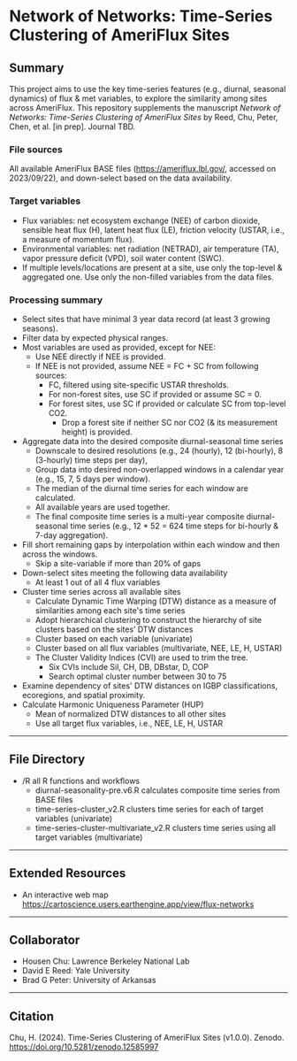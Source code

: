 # Network of Networks: Time-Series Clustering of AmeriFlux Sites
## Summary
This project aims to use the key time-series features (e.g., diurnal, seasonal dynamics) of flux & met variables, to explore the similarity among sites across AmeriFlux. This repository supplements the manuscript *Network of Networks: Time-Series Clustering of AmeriFlux Sites* by Reed, Chu, Peter, Chen, et al. [in prep]. Journal TBD.

### File sources
All available AmeriFlux BASE files (https://ameriflux.lbl.gov/, accessed on 2023/09/22), and down-select based on the data availability. 

### Target variables
- Flux variables: net ecosystem exchange (NEE) of carbon dioxide, sensible heat flux (H), latent heat flux (LE), friction velocity (USTAR, i.e., a measure of momentum flux).
- Environmental variables: net radiation (NETRAD), air temperature (TA), vapor pressure deficit (VPD), soil water content (SWC). 
- If multiple levels/locations are present at a site, use only the top-level & aggregated one. Use only the non-filled variables from the data files.

### Processing summary
- Select sites that have minimal 3 year data record (at least 3 growing seasons).   
- Filter data by expected physical ranges. 
- Most variables are used as provided, except for NEE:
  - Use NEE directly if NEE is provided.
  - If NEE is not provided, assume NEE = FC + SC from following sources:
    - FC, filtered using site-specific USTAR thresholds. 
    - For non-forest sites, use SC if provided or assume SC = 0.
    - For forest sites, use SC if provided or calculate SC from top-level CO2.
      - Drop a forest site if neither SC nor CO2 (& its measurement height) is provided. 
- Aggregate data into the desired composite diurnal-seasonal time series
  - Downscale to desired resolutions (e.g., 24 (hourly), 12 (bi-hourly), 8 (3-hourly) time steps per day), 
  - Group data into desired non-overlapped windows in a calendar year (e.g., 15, 7, 5 days per window).
  - The median of the diurnal time series for each window are calculated. 
  - All available years are used together.
  - The final composite time series is a multi-year composite diurnal-seasonal time series (e.g., 12 * 52 = 624 time steps for bi-hourly & 7-day aggregation).  
- Fill short remaining gaps by interpolation within each window and then across the windows. 
  - Skip a site-variable if more than 20% of gaps
- Down-select sites meeting the following data availability
  - At least 1 out of all 4 flux variables
- Cluster time series across all available sites
  - Calculate Dynamic Time Warping (DTW) distance as a measure of similarities among each site's time series
  - Adopt hierarchical clustering to construct the hierarchy of site clusters based on the sites’ DTW distances
  - Cluster based on each variable (univariate)
  - Cluster based on all flux variables (multivariate, NEE, LE, H, USTAR)
  - The Cluster Validity Indices (CVI) are used to trim the tree.  
    - Six CVIs include Sil, CH, DB, DBstar, D, COP
    - Search optimal cluster number between 30 to 75
- Examine dependency of sites' DTW distances on IGBP classifications, ecoregions, and spatial proximity.
- Calculate Harmonic Uniqueness Parameter (HUP) 
  - Mean of normalized DTW distances to all other sites
  - Use all target flux variables, i.e., NEE, LE, H, USTAR
  
----

## File Directory
- /R all R functions and workflows
  - diurnal-seasonality-pre.v6.R calculates composite time series from BASE files
  - time-series-cluster_v2.R clusters time series for each of target variables (univariate)
  - time-series-cluster-multivariate_v2.R clusters time series using all target variables (multivariate)

----

## Extended Resources
- An interactive web map https://cartoscience.users.earthengine.app/view/flux-networks

----

## Collaborator
- Housen Chu: Lawrence Berkeley National Lab
- David E Reed: Yale University
- Brad G Peter: University of Arkansas

----
## Citation
Chu, H. (2024). Time-Series Clustering of AmeriFlux Sites (v1.0.0). Zenodo. https://doi.org/10.5281/zenodo.12585997
